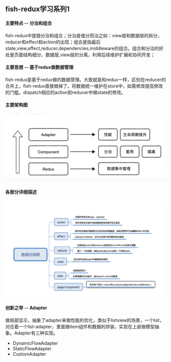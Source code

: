 ## fish-redux学习系列1
  
#### 主要特点 -- 分治和组合
fish-redux中提倡分治和组合；分治是值分而治之如：view层和数据层的拆分，reducer和effect和action的出现；组合是指最后state,view,effect,reducer,dependencies,middleware的组合。组合和分治的好处是页面结构细分，数据层,view层的分离，利用后续维护扩展和协同开发；

#### 主要思想 -- 基于redux做数据管理
fish-redux是基于redux做的数据管理。大致就是和redux一样，区别在reducer的合并上，fish-redux直接做掉了。将数据统一维护在store中，如需修改提高修改的门槛，dispatch相应的action到reducer中做state的修改。

#### 主要架构图
![fish-redux架构](/assets/fish-redux1.jpg)

#### 各部分详细描述
![fish-redux各部分描述](/assets/fish-redux2.jpg)


#### 创新之举 -- Adapter
做局部显示，抽象了adapter来做性能的优化，类似于listview的场景，一个list，对应着一个list-adapter，里面做item组件和数据的拼装，实现在上层做模型抽象。Adapter有三种实现。

- DynamicFlowAdapter
- StaticFlowAdapter
- CustomAdapter




  	